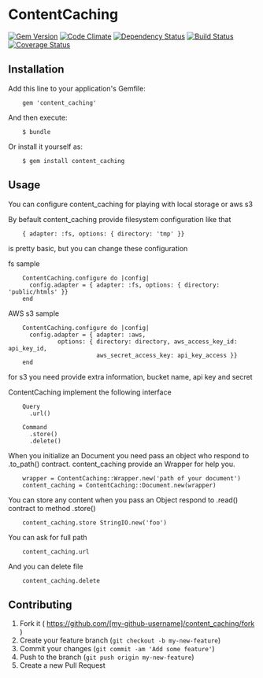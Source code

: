 # ContentCaching

[![Gem Version](https://badge.fury.io/rb/content_caching.svg)](http://badge.fury.io/rb/content_caching)
[![Code Climate](https://codeclimate.com/github/joel/content_caching.png)](https://codeclimate.com/github/joel/content_caching)
[![Dependency Status](https://gemnasium.com/joel/content_caching.png)](https://gemnasium.com/joel/content_caching)
[![Build Status](https://travis-ci.org/joel/content_caching.svg?branch=master)](https://travis-ci.org/joel/content_caching)
[![Coverage Status](https://coveralls.io/repos/joel/content_caching/badge.png)](https://coveralls.io/r/joel/content_caching)

## Installation

Add this line to your application's Gemfile:

```
    gem 'content_caching'
```

And then execute:

```
    $ bundle
```

Or install it yourself as:

```
    $ gem install content_caching
```

## Usage

You can configure content_caching for playing with local storage or aws s3

By befault content_caching provide filesystem configuration like that

```
    { adapter: :fs, options: { directory: 'tmp' }}
```

is pretty basic, but you can change these configuration

fs sample

```
    ContentCaching.configure do |config|
      config.adapter = { adapter: :fs, options: { directory: 'public/htmls' }}
    end
```

AWS s3 sample

```
    ContentCaching.configure do |config|
      config.adapter = { adapter: :aws,
              options: { directory: directory, aws_access_key_id: api_key_id,
                         aws_secret_access_key: api_key_access }}
    end
```

for s3 you need provide extra information, bucket name, api key and secret

ContentCaching implement the following interface

```
    Query
      .url()

    Command
      .store()
      .delete()
```

When you initialize an Document you need pass an object who respond to .to_path() contract. content_caching provide an Wrapper for help you.

```
    wrapper = ContentCaching::Wrapper.new('path of your document')
    content_caching = ContentCaching::Document.new(wrapper)
```

You can store any content when you pass an Object respond to .read() contract to method .store()

```
    content_caching.store StringIO.new('foo')
```

You can ask for full path

```
    content_caching.url
```

And you can delete file

```
    content_caching.delete
```

## Contributing

1. Fork it ( https://github.com/[my-github-username]/content_caching/fork )
2. Create your feature branch (`git checkout -b my-new-feature`)
3. Commit your changes (`git commit -am 'Add some feature'`)
4. Push to the branch (`git push origin my-new-feature`)
5. Create a new Pull Request

